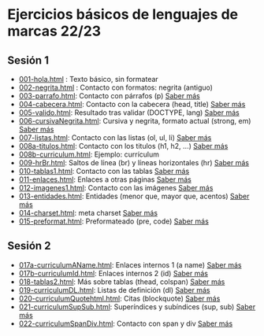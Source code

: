 # Ejercicios básicos de lenguajes de marcas 22/23

## Sesión 1

- [001-hola.html](001-hola.html) : Texto básico, sin formatear
- [002-negrita.html](002-negrita.html) : Contacto con formatos: negrita (antiguo)
- [003-parrafo.html](003-parrafo.html): Contacto con párrafos (p) [Saber más](https://nachoiborraies.github.io/htmlcss/md/es/02b#22-p%C3%A1rrafos-la-etiqueta-p)
- [004-cabecera.html](004-cabecera.html): Contacto con la cabecera (head, title) [Saber más](https://nachoiborraies.github.io/htmlcss/md/es/02a#221-el-elemento-title)
- [005-valido.html](005-valido.html): Resultado tras validar (DOCTYPE, lang) [Saber más](https://nachoiborraies.github.io/htmlcss/md/es/02c)
- [006-cursivaNegrita.html](006-cursivaNegrita.html): Cursiva y negrita, formato actual (strong, em) [Saber más](https://nachoiborraies.github.io/htmlcss/md/es/02b#23-resaltado-de-texto-negritas-y-cursivas)
- [007-listas.html](007-listas.html): Contacto con las listas (ol, ul, li) [Saber más](https://nachoiborraies.github.io/htmlcss/md/es/02b#4-definici%C3%B3n-de-listas)
- [008a-titulos.html](008a-titulos.html): Contacto con los titulos (h1, h2, ...) [Saber más](https://nachoiborraies.github.io/htmlcss/md/es/02b#21-encabezados-etiquetas-h1-a-h6)
- [008b-curriculum.html](008b-curriculum.html): Ejemplo: currículum 
- [009-hrBr.html](009-hrBr.html): Saltos de línea (br) y líneas horizontales (hr) [Saber más](https://nachoiborraies.github.io/htmlcss/md/es/02b#56-etiquetas-delimitadoras-br-y-hr)
- [010-tablas1.html](010-tablas1.html): Contacto con las tablas [Saber más](https://nachoiborraies.github.io/htmlcss/md/es/02d#1-tablas)
- [011-enlaces.html](011-enlaces.html): Enlaces a otras páginas [Saber más](https://nachoiborraies.github.io/htmlcss/md/es/02d#2-enlaces)
- [012-imagenes1.html](012-imagenes1.html): Contacto con las imágenes [Saber más](https://nachoiborraies.github.io/htmlcss/md/es/02d#3-im%C3%A1genes)
- [013-entidades.html](013-entidades.html): Entidades (menor que, mayor que, acentos) [Saber más](https://nachoiborraies.github.io/htmlcss/md/es/02b#25-algunos-s%C3%ADmbolos-especiales)
- [014-charset.html](014-charset.html): meta charset [Saber más](https://nachoiborraies.github.io/htmlcss/md/es/02a#22-elementos-de-la-cabecera)
- [015-preformat.html](015-preformat.html): Preformateado (pre, code) [Saber más](https://nachoiborraies.github.io/htmlcss/md/es/02b#52-texto-preformateado-etiquetas-pre-y-code)

## Sesión 2

- [017a-curriculumAName.html](017a-curriculumAName.html): Enlaces internos 1 (a name)  [Saber más](https://nachoiborraies.github.io/htmlcss/md/es/02d#23-puntos-de-anclaje-y-enlaces-internos)
- [017b-curriculumId.html](017b-curriculumId.html): Enlaces internos 2 (id)  [Saber más](https://nachoiborraies.github.io/htmlcss/md/es/02d#23-puntos-de-anclaje-y-enlaces-internos)
- [018-tablas2.html](018-tablas2.html): Más sobre tablas (thead, colspan)  [Saber más](https://nachoiborraies.github.io/htmlcss/md/es/02d#12-otras-etiquetas-para-tablas)
- [019-curriculumDL.html](019-curriculumDL.html): Listas de definición (dl)  [Saber más](https://nachoiborraies.github.io/htmlcss/md/es/02b#44-listas-de-descripci%C3%B3n-etiquetas-dl-dt-y-dd)
- [020-curriculumQuotehtml.html](020-curriculumQuotehtml.html): Citas (blockquote)  [Saber más](https://nachoiborraies.github.io/htmlcss/md/es/02b#51-citas-etiquetas-blockquote-y-q)
- [021-curriculumSupSub.html](021-curriculumSupSub.html): Superíndices y subíndices (sup, sub)  [Saber más](https://nachoiborraies.github.io/htmlcss/md/es/02b#53-sub%C3%ADndices-y-super%C3%ADndices-etiquetas-sup-y-sub)
- [022-curriculumSpanDiv.html](022-curriculumSpanDiv.html): Contacto con span y div  [Saber más](https://nachoiborraies.github.io/htmlcss/md/es/02b#24-la-etiqueta-span)
 
